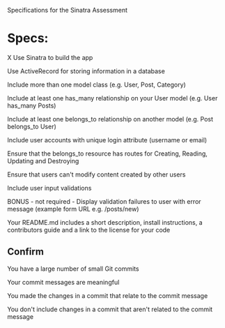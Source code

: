 Specifications for the Sinatra Assessment

# Specs:

X  Use Sinatra to build the app

   Use ActiveRecord for storing information in a database
 
   Include more than one model class (e.g. User, Post, Category)
 
   Include at least one has_many relationship on your User model (e.g. User has_many Posts)
 
   Include at least one belongs_to relationship on another model (e.g. Post belongs_to User)
 
   Include user accounts with unique login attribute (username or email)
 
   Ensure that the belongs_to resource has routes for Creating, Reading, Updating and Destroying
 
   Ensure that users can't modify content created by other users
 
   Include user input validations
 
   BONUS - not required - Display validation failures to user with error message (example form URL e.g. /posts/new)
 
   Your README.md includes a short description, install instructions, a contributors guide and a link to the license for your code

## Confirm

   You have a large number of small Git commits

   Your commit messages are meaningful
   
   You made the changes in a commit that relate to the commit message
   
   You don't include changes in a commit that aren't related to the commit message
